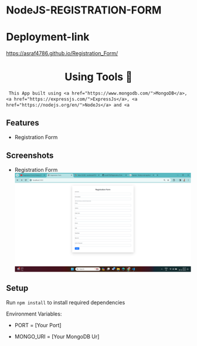 # NodeJS-REGISTRATION-FORM

# Deployment-link

https://asraf4786.github.io/Registration_Form/

<h1 align="center">Using Tools  📝</h1> 
<p align="center">
 
     This App built using <a href="https://www.mongodb.com/">MongoDB</a>, <a href="https://expressjs.com/">ExpressJs</a>, <a href="https://nodejs.org/en/">NodeJs</a> and <a 
</p>

## Features

- Registration Form

## Screenshots

- Registration Form
  ![Registration-Form](./image/Screenshot.png)

## Setup

Run `npm install` to install required dependencies

Environment Variables:

- PORT = [Your Port]

- MONGO_URI = [Your MongoDB Ur]
